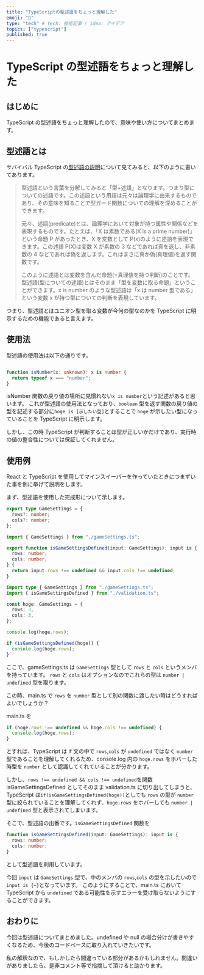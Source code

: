 ```yaml
---
title: "TypeScriptの型述語をちょっと理解した"
emoji: "🧩"
type: "tech" # tech: 技術記事 / idea: アイデア
topics: ["typescript"]
published: true
---
```


# TypeScript の型述語をちょっと理解した

## はじめに

TypeScript の型述語をちょっと理解したので、意味や使い方についてまとめます。

## 型述語とは

サバイバル TypeScript の[型述語の説明](https://typescriptbook.jp/reference/functions/type-guard-functions)について見てみると、以下のように書いてあります。

> 型述語という言葉を分解してみると「型+述語」となります。つまり型についての述語です。この述語という用語は元々は論理学に由来するものであり、その意味を知ることで型ガード関数についての理解を深めることができます。
>
> 元々、述語(predicate)とは、論理学において対象が持つ属性や関係などを表現するものです。たとえば、「X は素数である(X is a prime number)」という命題 P があったとき、X を変数として P(x)のように述語を表現できます。この述語 P(X)は変数 X が素数の 3 などであれば真を返し、非素数の 4 などであれば偽を返します。これはまさに真か偽(真理値)を返す関数です。
>
> このように述語とは変数を含んだ命題(=真理値を持つ判断)のことです。型述語(型についての述語)とはそのまま「型を変数に取る命題」ということができます。x is number のような型述語は「x は number 型である」という変数 x が持つ型についての判断を表現しています。

つまり、型述語とはユニオン型を取る変数が今何の型なのかを TypeScript に明示するための機能であると言えます。

## 使用法

型述語の使用法は以下の通りです。

```ts:isNumber.ts

function isNumber(x: unknown): x is number {
  return typeof x === "number";
}
```

isNumber 関数の戻り値の場所に見慣れない`x is number`という記述があると思います。
これが型述語の使用法となっており、`boolean` 型を返す関数の戻り値の型を記述する部分に`hoge is [示したい型]`とすることで `hoge` が示したい型になっていることを TypeScript に明示します。

しかし、この時 TypeScript が判断することは型が正しいかだけであり、実行時の値の整合性については保証してくれません。

## 使用例

React と TypeScript を使用してマインスイーパーを作っていたときにつまずいた事を例に挙げて説明をします。

まず、型述語を使用した完成形について示します。

```ts:gameSettings.ts
export type GameSettings = {
  rows?: number;
  cols?: number;
};
```

```ts:validation.ts
import { GameSettings } from "./gameSettings.ts";

export function isGameSettingsDefined(input: GameSettings): input is {
  rows: number;
  cols: number;
} {
  return input.rows !== undefined && input.cols !== undefined;
}
```

```ts:main.ts
import type { GameSettings } from "./gameSettings.ts";
import { isGameSettingsDefined } from "./validation.ts";

const hoge: GameSettings = {
  rows: 3,
  cols: 3,
};

console.log(hoge.rows);

if (isGameSettingsDefined(hoge)) {
  console.log(hoge.rows);
}
```

ここで、gameSettings.ts は `GameSettings` 型として `rows` と `cols` というメンバを持っています。
`rows` と `cols` はオプションなのでこれらの型は `number | undefined` 型を取ります。

この時、main.ts で `rows` を `number` 型として別の関数に渡したい時はどうすればよいでしょうか？

main.ts を

```ts:main.ts
if (hoge.rows !== undefined && hoge.cols !== undefined) {
  console.log(hoge.rows);
}
```

とすれば、TypeScript は if 文の中で `rows`,`cols` が `undefined` ではなく `number` 型であることを理解してくれるため、console.log 内の `hoge.rows` をホバーした時型を `number` として認識してくれていることが分かります。

しかし、`rows !== undefined && cols !== undefined`を関数 isGameSettingsDefined としてそのまま validation.ts に切り出してしまうと、TypeScript は`if(isGameSettingsDefined(hoge))`としても `rows` の型が `number` 型に絞られていることを理解してくれず、`hoge.rows` をホバーしても `number | undefined` 型と表示されてしまいます。

そこで、型述語の出番です。`isGameSettingsDefined` 関数を

```ts:validation.ts
function isGameSettingsDefined(input: GameSettings): input is {
  rows: number;
  cols: number;
}
```

として型述語を利用しています。

今回 `input` は `GameSettings` 型で、中のメンバの `rows`,`cols` の型を示したいので`input is {~}`となっています。
このようにすることで、main.ts において TypeScript から `undefined` である可能性を示すエラーを受け取らないようにすることができます。

## おわりに

今回は型述語についてまとめました。undefined や null の場合分けが書きやすくなるため、今後のコードベースに取り入れていきたいです。

私の解釈なので、もしかしたら間違っている部分があるかもしれません。間違いがありましたら、是非コメント等で指摘して頂けると助かります。
